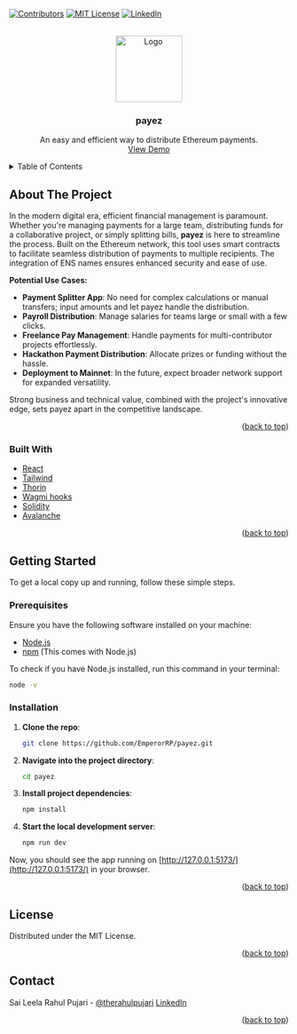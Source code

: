 <!-- Improved compatibility of back to top link: See: https://github.com/othneildrew/Best-README-Template/pull/73 -->
<a name="readme-top"></a>
<!--
*** Thanks for checking out the Best-README-Template. If you have a suggestion
*** that would make this better, please fork the repo and create a pull request
*** or simply open an issue with the tag "enhancement".
*** Don't forget to give the project a star!
*** Thanks again! Now go create something AMAZING! :D
-->

<!-- PROJECT SHIELDS -->
<!--
*** I'm using markdown "reference style" links for readability.
*** Reference links are enclosed in brackets [ ] instead of parentheses ( ).
*** See the bottom of this document for the declaration of the reference variables
*** for contributors-url, forks-url, etc. This is an optional, concise syntax you may use.
*** https://www.markdownguide.org/basic-syntax/#reference-style-links
-->
<a name="readme-top"></a>

[![Contributors][contributors-shield]][contributors-url]
[![MIT License][license-shield]][license-url]
[![LinkedIn][linkedin-shield]][linkedin-url]

<br />
<div align="center">
  <a href="https://github.com/EmperorRP/payez">
    <img src="https://i.imgur.com/2CeFEJI.png" alt="Logo" width="120">
  </a>

  <h3 align="center">payez</h3>

  <p align="center">
    An easy and efficient way to distribute Ethereum payments.
    <br />
    <a href="https://youtu.be/NYt2RM5rRFc">View Demo</a>
  </p>
</div>

<details>
  <summary>Table of Contents</summary>
  <ol>
    <li>
      <a href="#about-the-project">About The Project</a>
      <ul>
        <li><a href="#built-with">Built With</a></li>
      </ul>
    </li>
    <li>
      <a href="#getting-started">Getting Started</a>
      <ul>
        <li><a href="#prerequisites">Prerequisites</a></li>
        <li><a href="#installation">Installation</a></li>
      </ul>
    </li>
    <li><a href="#usage">Usage</a></li>
    <li><a href="#roadmap">Roadmap</a></li>
    <li><a href="#contributing">Contributing</a></li>
    <li><a href="#license">License</a></li>
    <li><a href="#contact">Contact</a></li>
    <li><a href="#acknowledgments">Acknowledgments</a></li>
  </ol>
</details>

## About The Project

In the modern digital era, efficient financial management is paramount. Whether you're managing payments for a large team, distributing funds for a collaborative project, or simply splitting bills, **payez** is here to streamline the process. Built on the Ethereum network, this tool uses smart contracts to facilitate seamless distribution of payments to multiple recipients. The integration of ENS names ensures enhanced security and ease of use.

**Potential Use Cases:**
- **Payment Splitter App**: No need for complex calculations or manual transfers; input amounts and let payez handle the distribution.
- **Payroll Distribution**: Manage salaries for teams large or small with a few clicks.
- **Freelance Pay Management**: Handle payments for multi-contributor projects effortlessly.
- **Hackathon Payment Distribution**: Allocate prizes or funding without the hassle.
- **Deployment to Mainnet**: In the future, expect broader network support for expanded versatility.

Strong business and technical value, combined with the project's innovative edge, sets payez apart in the competitive landscape.

<p align="right">(<a href="#readme-top">back to top</a>)</p>

### Built With

- [React](https://reactjs.org/)
- [Tailwind](https://tailwindcss.com/)
- [Thorin](https://thorin.ens.domains/) 
- [Wagmi hooks](https://wagmi.sh/)
- [Solidity](https://soliditylang.org/)
- [Avalanche](https://www.avax.network/)

<p align="right">(<a href="#readme-top">back to top</a>)</p>


<!-- GETTING STARTED -->
## Getting Started

To get a local copy up and running, follow these simple steps.

### Prerequisites

Ensure you have the following software installed on your machine:

- [Node.js](https://nodejs.org/)
- [npm](https://www.npmjs.com/get-npm) (This comes with Node.js)

To check if you have Node.js installed, run this command in your terminal:
```sh
node -v
```

### Installation

1. **Clone the repo**:
   ```sh
   git clone https://github.com/EmperorRP/payez.git
   ```

2. **Navigate into the project directory**:
   ```sh
   cd payez
   ```
3. **Install project dependencies**:
   ```sh
   npm install
   ```
4. **Start the local development server**:
   ```sh
   npm run dev
   ```

Now, you should see the app running on [http://127.0.0.1:5173/](http://127.0.0.1:5173/) in your browser.

<p align="right">(<a href="#readme-top">back to top</a>)</p>


<!-- LICENSE -->
## License

Distributed under the MIT License.

<p align="right">(<a href="#readme-top">back to top</a>)</p>



<!-- CONTACT -->
## Contact

Sai Leela Rahul Pujari - [@therahulpujari](https://twitter.com/therahulpujari) [LinkedIn](https://www.linkedin.com/in/saileelarahulpujari/)

<p align="right">(<a href="#readme-top">back to top</a>)</p


<!-- MARKDOWN LINKS & IMAGES -->
<!-- https://www.markdownguide.org/basic-syntax/#reference-style-links -->
[contributors-shield]: https://img.shields.io/github/contributors/EmperorRP/payez
[contributors-url]: https://github.com/EmperorRP/payez/contributors
[forks-shield]: https://img.shields.io/github/forks/othneildrew/Best-README-Template.svg?style=for-the-badge
[forks-url]: https://github.com/othneildrew/Best-README-Template/network/members
[stars-shield]: https://img.shields.io/github/stars/othneildrew/Best-README-Template.svg?style=for-the-badge
[stars-url]: https://github.com/othneildrew/Best-README-Template/stargazers
[issues-shield]: https://img.shields.io/github/issues/othneildrew/Best-README-Template.svg?style=for-the-badge
[issues-url]: https://github.com/othneildrew/Best-README-Template/issues
[license-shield]: https://img.shields.io/github/license/othneildrew/Best-README-Template.svg?style=for-the-badge
[license-url]: https://github.com/othneildrew/Best-README-Template/blob/master/LICENSE.txt
[linkedin-shield]: https://img.shields.io/badge/-LinkedIn-black.svg?style=for-the-badge&logo=linkedin&colorB=555
[linkedin-url]: https://linkedin.com/in/othneildrew
[product-screenshot]: images/screenshot.png
[Next.js]: https://img.shields.io/badge/next.js-000000?style=for-the-badge&logo=nextdotjs&logoColor=white
[Next-url]: https://nextjs.org/
[React.js]: https://img.shields.io/badge/React-20232A?style=for-the-badge&logo=react&logoColor=61DAFB
[React-url]: https://reactjs.org/
[Vue.js]: https://img.shields.io/badge/Vue.js-35495E?style=for-the-badge&logo=vuedotjs&logoColor=4FC08D
[Vue-url]: https://vuejs.org/
[Angular.io]: https://img.shields.io/badge/Angular-DD0031?style=for-the-badge&logo=angular&logoColor=white
[Angular-url]: https://angular.io/
[Svelte.dev]: https://img.shields.io/badge/Svelte-4A4A55?style=for-the-badge&logo=svelte&logoColor=FF3E00
[Svelte-url]: https://svelte.dev/
[Laravel.com]: https://img.shields.io/badge/Laravel-FF2D20?style=for-the-badge&logo=laravel&logoColor=white
[Laravel-url]: https://laravel.com
[Bootstrap.com]: https://img.shields.io/badge/Bootstrap-563D7C?style=for-the-badge&logo=bootstrap&logoColor=white
[Bootstrap-url]: https://getbootstrap.com
[JQuery.com]: https://img.shields.io/badge/jQuery-0769AD?style=for-the-badge&logo=jquery&logoColor=white
[JQuery-url]: https://jquery.com 
